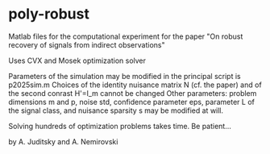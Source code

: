 # poly-robust
Matlab files for the computational experiment for the paper "On robust recovery of signals from indirect observations"

Uses CVX and Mosek optimization solver

Parameters of the simulation may be modified in the principal script is p2025sim.m
Choices of the identity nuisance matrix N (cf. the paper) and of the second conrast H'=I_m cannot be changed
Other parameters: problem dimensions m and p, noise std, confidence parameter eps, parameter L of the signal class, and nuisance sparsity s may be modified at will.

Solving hundreds of optimization problems takes time. Be patient...

by A. Juditsky and A. Nemirovski
